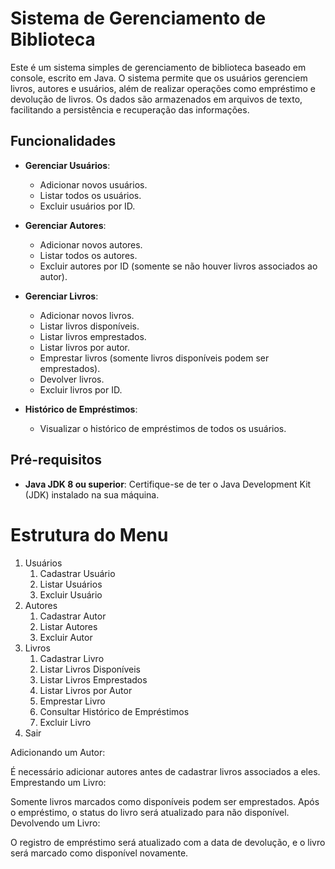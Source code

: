 # Sistema de Gerenciamento de Biblioteca

Este é um sistema simples de gerenciamento de biblioteca baseado em console, escrito em Java. O sistema permite que os usuários gerenciem livros, autores e usuários, além de realizar operações como empréstimo e devolução de livros. Os dados são armazenados em arquivos de texto, facilitando a persistência e recuperação das informações.

## Funcionalidades

- **Gerenciar Usuários**: 
  - Adicionar novos usuários.
  - Listar todos os usuários.
  - Excluir usuários por ID.
  
- **Gerenciar Autores**: 
  - Adicionar novos autores.
  - Listar todos os autores.
  - Excluir autores por ID (somente se não houver livros associados ao autor).
  
- **Gerenciar Livros**: 
  - Adicionar novos livros.
  - Listar livros disponíveis.
  - Listar livros emprestados.
  - Listar livros por autor.
  - Emprestar livros (somente livros disponíveis podem ser emprestados).
  - Devolver livros.
  - Excluir livros por ID.
  
- **Histórico de Empréstimos**: 
  - Visualizar o histórico de empréstimos de todos os usuários.


## Pré-requisitos

- **Java JDK 8 ou superior**: Certifique-se de ter o Java Development Kit (JDK) instalado na sua máquina.

# Estrutura do Menu

1. Usuários
   1. Cadastrar Usuário
   2. Listar Usuários
   3. Excluir Usuário
2. Autores
   1. Cadastrar Autor
   2. Listar Autores
   3. Excluir Autor
3. Livros
   1. Cadastrar Livro
   2. Listar Livros Disponíveis
   3. Listar Livros Emprestados
   4. Listar Livros por Autor
   5. Emprestar Livro
   6. Consultar Histórico de Empréstimos
   7. Excluir Livro
4. Sair

Adicionando um Autor:

É necessário adicionar autores antes de cadastrar livros associados a eles.
Emprestando um Livro:

Somente livros marcados como disponíveis podem ser emprestados. Após o empréstimo, o status do livro será atualizado para não disponível.
Devolvendo um Livro:

O registro de empréstimo será atualizado com a data de devolução, e o livro será marcado como disponível novamente.
